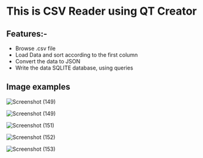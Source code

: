 # This is CSV Reader using QT Creator

## Features:-
- Browse .csv file
- Load Data and sort according to the first column
- Convert the data to JSON
- Write the data SQLITE database, using queries

## Image examples
![Screenshot (149)](https://github.com/user-attachments/assets/3b6114a7-aceb-47b4-9421-02bde3b5df80)

![Screenshot (149)](https://github.com/user-attachments/assets/17ca77d6-07e3-434d-9af6-898319224a5f)

![Screenshot (151)](https://github.com/user-attachments/assets/e55cbf1c-d7c5-4433-9f64-c4abdd1b46f6)

![Screenshot (152)](https://github.com/user-attachments/assets/0bdb1c13-b1e6-4211-b31e-007cf20712bb)

![Screenshot (153)](https://github.com/user-attachments/assets/75bb5eb1-af36-41ad-a080-35257405a46b)
